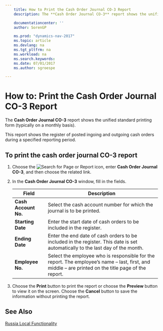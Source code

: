 ```yaml
---
    title: How to Print the Cash Order Journal CO-3 Report
    description: The **Cash Order Journal CO-3** report shows the unified standard printing form (typically on a monthly basis).

    documentationcenter: ''
    author: SorenGP

    ms.prod: "dynamics-nav-2017"
    ms.topic: article
    ms.devlang: na
    ms.tgt_pltfrm: na
    ms.workload: na
    ms.search.keywords:
    ms.date: 07/01/2017
    ms.author: sgroespe

---
```

# How to: Print the Cash Order Journal CO-3 Report
The **Cash Order Journal CO-3** report shows the unified standard printing form (typically on a monthly basis).  

This report shows the register of posted ingoing and outgoing cash orders during a specified reporting period.  

## To print the cash order journal CO-3 report  

1.  Choose the ![Search for Page or Report](../../media/ui-search/search_small.png "Search for Page or Report icon") icon, enter **Cash Order Journal CO-3**, and then choose the related link.  
2.  In the **Cash Order Journal CO-3** window, fill in the fields.  

    |Field|Description|  
    |---------------------------------|---------------------------------------|  
    |**Cash Account No.**|Select the cash account number for which the journal is to be printed.|  
    |**Starting Date**|Enter the start date of cash orders to be included in the register.|  
    |**Ending Date**|Enter the end date of cash orders to be included in the register. This date is set automatically to the last day of the month.|  
    |**Employee No.**|Select the employee who is responsible for the report. The employee’s name – last, first, and middle – are printed on the title page of the report.|  

3.  Choose the **Print** button to print the report or choose the **Preview** button to view it on the screen. Choose the **Cancel** button to save the information without printing the report.  

## See Also  
[Russia Local Functionality](russia-local-functionality.md)

